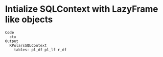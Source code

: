# Intialize SQLContext with LazyFrame like objects

    Code
      ctx
    Output
      RPolarsSQLContext
        tables: pl_df pl_lf r_df 

